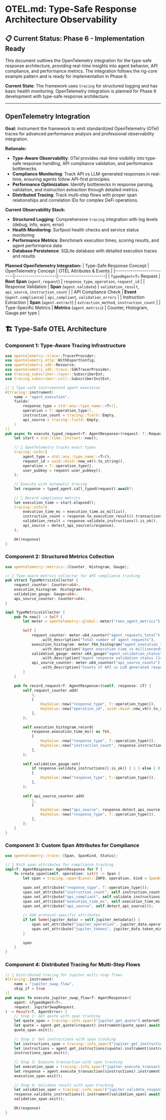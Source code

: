 # OTEL.md: Type-Safe Response Architecture Observability

## 📋 Current Status: Phase 6 - Implementation Ready

This document outlines the OpenTelemetry integration for the type-safe response architecture, providing real-time insights into agent behavior, API compliance, and performance metrics. The integration follows the rig-core example pattern and is ready for implementation in Phase 6.

**Current State**: The framework uses `tracing` for structured logging and has basic health monitoring. OpenTelemetry integration is planned for Phase 6 development with type-safe response architecture.

---

## OpenTelemetry Integration

**Goal:** Instrument the framework to emit standardized OpenTelemetry (OTel) traces for advanced performance analysis and professional observability integration.

**Rationale:**
-   **Type-Aware Observability**: OTel provides real-time visibility into type-safe response handling, API compliance validation, and performance bottlenecks.
-   **Compliance Monitoring**: Track API vs LLM-generated responses in real-time, ensuring agents follow API-first principles.
-   **Performance Optimization**: Identify bottlenecks in response parsing, validation, and instruction extraction through detailed metrics.
-   **Distributed Tracing**: Track multi-step flows with proper span relationships and correlation IDs for complex DeFi operations.

**Current Observability Stack:**
- **Structured Logging**: Comprehensive `tracing` integration with log levels (debug, info, warn, error)
- **Health Monitoring**: Surfpool health checks and service status monitoring
- **Performance Metrics**: Benchmark execution times, scoring results, and agent performance data
- **Database Persistence**: SQLite database with detailed execution traces and results

**Planned OpenTelemetry Integration:**
| Type-Safe Response Concept | OpenTelemetry Concept | OTEL Attributes & Events |
|---------------------------|---------------------|------------------------|
| `TypedAgent<T>` Request | **Root Span** (`agent.request`) | `response_type`, `operation`, `request_id` |
| Response Validation | **Span** (`agent.validate`) | `validation_result`, `api_source`, `instruction_count` |
| API Compliance Check | **Event** (`agent.compliance`) | `api_compliant`, `validation_errors` |
| Instruction Extraction | **Span** (`agent.extract`) | `extraction_method`, `instruction_count` |
| Type-Specific Metrics | **Metrics** (`agent.metrics`) | Counter, Histogram, Gauge per type |

## 🏗️ **Type-Safe OTEL Architecture**

### **Component 1: Type-Aware Tracing Infrastructure**
```rust
use opentelemetry::trace::TracerProvider;
use opentelemetry_otlp::WithExportConfig;
use opentelemetry_sdk::Resource;
use opentelemetry_sdk::trace::SdkTracerProvider;
use tracing_subscriber::layer::SubscriberExt;
use tracing_subscriber::util::SubscriberInitExt;

// 🎯 Type-safe instrumented agent execution
#[tracing::instrument(
    name = "agent_execution",
    fields(
        response_type = std::any::type_name::<T>(),
        operation = T::operation_type(),
        instruction_count = tracing::field::Empty,
        api_source = tracing::field::Empty,
    )
)]
pub async fn execute_typed_request<T: AgentResponse>(request: T::Request) -> Result<T, AgentError> {
    let start = std::time::Instant::now();
    
    // 🎯 OpenTelemetry tracks exact types
    tracing::info!(
        agent_type = std::any::type_name::<T>(),
        request_id = uuid::Uuid::new_v4().to_string(),
        operation = T::operation_type(),
        user_pubkey = request.user_pubkey(),
    );
    
    // Execute with automatic tracing
    let response = typed_agent.call_typed(request).await?;
    
    // 🎯 Record compliance metrics
    let execution_time = start.elapsed();
    tracing::info!(
        execution_time_ms = execution_time.as_millis(),
        instruction_count = response.to_execution_result().transactions.len(),
        validation_result = response.validate_instructions().is_ok(),
        api_source = detect_api_source(&response),
    );
    
    Ok(response)
}
```

### **Component 2: Structured Metrics Collection**
```rust
use opentelemetry::metrics::{Counter, Histogram, Gauge};

// 🎯 Type-aware metrics collector for API compliance tracking
pub struct TypeMetricsCollector {
    request_counter: Counter<u64>,
    execution_histogram: Histogram<f64>,
    validation_gauge: Gauge<u64>,
    api_source_counter: Counter<u64>,
}

impl TypeMetricsCollector {
    pub fn new() -> Self {
        let meter = opentelemetry::global::meter("reev_agent_metrics");
        
        Self {
            request_counter: meter.u64_counter("agent_requests_total")
                .with_description("Total number of agent requests"),
            execution_histogram: meter.f64_histogram("agent_execution_time")
                .with_description("Agent execution time in milliseconds"),
            validation_gauge: meter.u64_gauge("agent_validation_status")
                .with_description("Agent response validation status (1=valid, 0=invalid)"),
            api_source_counter: meter.u64_counter("api_source_counts")
                .with_description("Counts of API vs LLM generated responses"),
        }
    }
    
    pub fn record_request<T: AgentResponse>(&self, response: &T) {
        self.request_counter.add(
            1,
            [
                KeyValue::new("response_type", T::operation_type()),
                KeyValue::new("operation_id", uuid::Uuid::new_v4().to_string()),
            ],
        );
        
        self.execution_histogram.record(
            response.execution_time_ms() as f64,
            [
                KeyValue::new("response_type", T::operation_type()),
                KeyValue::new("instruction_count", response.instruction_count() as u64),
            ],
        );
        
        self.validation_gauge.set(
            if response.validate_instructions().is_ok() { 1 } else { 0 },
            [
                KeyValue::new("response_type", T::operation_type()),
            ],
        );
        
        self.api_source_counter.add(
            1,
            [
                KeyValue::new("api_source", response.detect_api_source()),
                KeyValue::new("response_type", T::operation_type()),
            ],
        );
    }
}
```

### **Component 3: Custom Span Attributes for Compliance**
```rust
use opentelemetry::trace::{Span, SpanKind, Status};

// 🎯 Rich span attributes for compliance tracking
impl<T: AgentResponse> AgentResponse for T {
    fn create_span(&self, operation: &str) -> Span {
        let span = tracing::span!(Level::INFO, operation, kind = SpanKind::Client);
        
        span.set_attribute("response_type", T::operation_type());
        span.set_attribute("instruction_count", self.instruction_count() as u64);
        span.set_attribute("api_compliant", self.validate_instructions().is_ok());
        span.set_attribute("execution_time_ms", self.execution_time_ms());
        span.set_attribute("api_source", self.detect_api_source());
        
        // Add protocol-specific attributes
        if let Some(jupiter_data) = self.jupiter_metadata() {
            span.set_attribute("jupiter_operation", jupiter_data.operation_type);
            span.set_attribute("jupiter_tokens", jupiter_data.token_mints);
        }
        
        span
    }
}
```

### **Component 4: Distributed Tracing for Multi-Step Flows**
```rust
// 🎯 Distributed tracing for Jupiter multi-step flows
#[tracing::instrument(
    name = "jupiter_swap_flow",
    skip_if = true
)]
pub async fn execute_jupiter_swap_flow<T: AgentResponse>(
    agent: &TypedAgent<T>,
    request: JupiterSwapRequest,
) -> Result<T, AgentError> {
    // Step 1: Get quote with span tracking
    let quote_span = tracing::info_span!("jupiter_get_quote").entered();
    let quote = agent.get_quote(&request).instrument(quote_span).await?;
    quote_span.exit();
    
    // Step 2: Get instructions with span tracking
    let instructions_span = tracing::info_span!("jupiter_get_instructions").entered();
    let instructions = agent.get_instructions(&quote).instrument(instructions_span).await?;
    instructions_span.exit();
    
    // Step 3: Execute transaction with span tracking
    let execution_span = tracing::info_span!("jupiter_execute_transaction").entered();
    let response = agent.execute_transaction(&instructions).instrument(execution_span).await?;
    execution_span.exit();
    
    // Step 4: Validate result with span tracking
    let validation_span = tracing::info_span!("jupiter_validate_response").entered();
    response.validate_instructions().instrument(validation_span).await?;
    validation_span.exit();
    
    Ok(response)
}
```